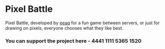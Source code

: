 # Pixel Battle

Pixel Battle, developed by [eeaq](https://discordapp.com/users/192188318555832321/) for a fun game between servers, or just for drawing on pixels, everyone chooses what they like best. 

### You can support the project here - 4441 1111 5365 1520

